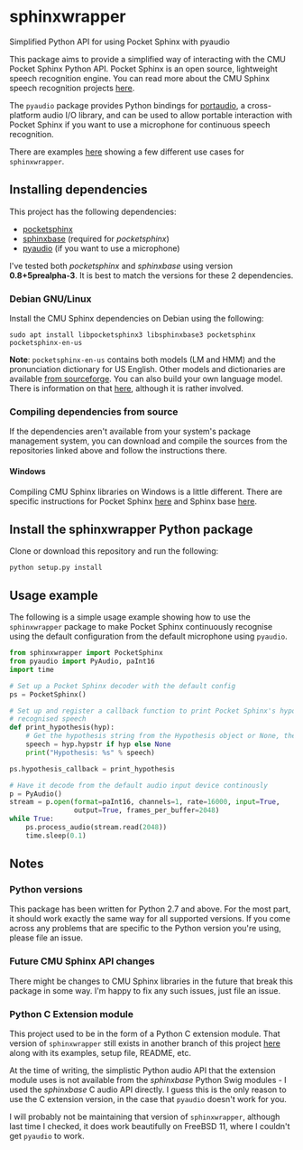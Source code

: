 # sphinxwrapper
Simplified Python API for using Pocket Sphinx with pyaudio

This package aims to provide a simplified way of interacting with the CMU Pocket Sphinx Python API. Pocket Sphinx is an open source, lightweight speech recognition engine. You can read more about the CMU Sphinx speech recognition projects [here](https://cmusphinx.github.io/wiki/).

The `pyaudio` package provides Python bindings for [portaudio](http://www.portaudio.com/), a cross-platform audio I/O library, and can be used to allow portable interaction with Pocket Sphinx if you want to use a microphone for continuous speech recognition.

There are examples [here](examples/) showing a few different use cases for `sphinxwrapper`.

## Installing dependencies
This project has the following dependencies:
- [pocketsphinx](https://github.com/cmusphinx/pocketsphinx)
- [sphinxbase](https://github.com/cmusphinx/sphinxbase) (required for *pocketsphinx*)
- [pyaudio](http://people.csail.mit.edu/hubert/pyaudio/) (if you want to use a microphone)

I've tested both *pocketsphinx* and *sphinxbase* using version **0.8+5prealpha-3**. It is best to match the versions for these 2 dependencies.

### Debian GNU/Linux
Install the CMU Sphinx dependencies on Debian using the following:
``` Shell
sudo apt install libpocketsphinx3 libsphinxbase3 pocketsphinx pocketsphinx-en-us
```

**Note**: `pocketsphinx-en-us` contains both models (LM and HMM) and the pronunciation dictionary for US English. Other models and dictionaries are available [from sourceforge](https://sourceforge.net/projects/cmusphinx/files/Acoustic%20and%20Language%20Models/). You can also build your own language model. There is information on that [here](https://cmusphinx.github.io/wiki/tutoriallm/#language-models), although it is rather involved.

### Compiling dependencies from source
If the dependencies aren't available from your system's package management system, you can download and compile the sources from the repositories linked above and follow the instructions there. 

#### Windows
Compiling CMU Sphinx libraries on Windows is a little different. There are specific instructions for Pocket Sphinx [here](https://github.com/cmusphinx/pocketsphinx#ms-windows-ms-visual-studio-2010-or-newer---we-test-with-vc-2010-express) and Sphinx base [here](https://github.com/cmusphinx/sphinxbase#ms-windows-installation).

## Install the sphinxwrapper Python package
Clone or download this repository and run the following:
``` Shell 
python setup.py install
```

## Usage example
The following is a simple usage example showing how to use the `sphinxwrapper` package to make Pocket Sphinx continuously recognise using the default configuration from the default microphone using `pyaudio`.
``` Python
from sphinxwrapper import PocketSphinx
from pyaudio import PyAudio, paInt16
import time

# Set up a Pocket Sphinx decoder with the default config
ps = PocketSphinx()

# Set up and register a callback function to print Pocket Sphinx's hypothesis for 
# recognised speech
def print_hypothesis(hyp):
    # Get the hypothesis string from the Hypothesis object or None, then print it
    speech = hyp.hypstr if hyp else None
    print("Hypothesis: %s" % speech)

ps.hypothesis_callback = print_hypothesis

# Have it decode from the default audio input device continously
p = PyAudio()
stream = p.open(format=paInt16, channels=1, rate=16000, input=True,
                output=True, frames_per_buffer=2048)
while True:
    ps.process_audio(stream.read(2048))
    time.sleep(0.1)

```

## Notes
### Python versions
This package has been written for Python 2.7 and above. For the most part, it should work exactly the same way for all supported versions. If you come across any problems that are specific to the Python version you're using, please file an issue.

### Future CMU Sphinx API changes
There might be changes to CMU Sphinx libraries in the future that break this package in some way. I'm happy to fix any such issues, just file an issue.

### Python C Extension module
This project used to be in the form of a Python C extension module. That version of `sphinxwrapper` still exists in another branch of this project [here](Danesprite/sphinxwrapper/tree/c-extension) along with its examples, setup file, README, etc.

At the time of writing, the simplistic Python audio API that the extension module uses is not available from the *sphinxbase* Python Swig modules - I used the *sphinxbase* C audio API directly. I guess this is the only reason to use the C extension version, in the case that `pyaudio` doesn't work for you.

I will probably not be maintaining that version of `sphinxwrapper`, although last time I checked, it does work beautifully on FreeBSD 11, where I couldn't get `pyaudio` to work.

